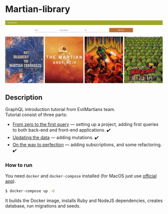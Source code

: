 # Martian-library
![Pic](./public/martian_lib.png)

## Description
GraphQL introduction tutorial from EvilMartians team.  
Tutorial consist of three parts:
- [From zero to the first query](https://evilmartians.com/chronicles/graphql-on-rails-1-from-zero-to-the-first-query) — setting up a project, adding first queries to both back-end and front-end applications. :heavy_check_mark:
- [Updating the data](https://evilmartians.com/chronicles/graphql-on-rails-2-updating-the-data) — adding mutations. :heavy_check_mark:
- [On the way to perfection](https://evilmartians.com/chronicles/graphql-on-rails-3-on-the-way-to-perfection) — adding subscriptions, and some refactoring. :heavy_check_mark:

### How to run

You need `docker` and `docker-compose` installed (for MacOS just use [official app](https://docs.docker.com/engine/installation/mac/)).

```sh
$ docker-compose up -d
```

It builds the Docker image, installs Ruby and NodeJS dependencies, creates database, run migrations and seeds.
